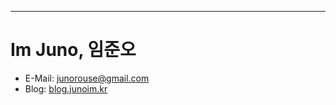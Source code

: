 <hr>

# Im Juno, 임준오

- E-Mail: junorouse@gmail.com
- Blog: [blog.junoim.kr](http://blog.junoim.kr)
